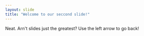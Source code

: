 ```yaml
---
layout: slide
title: "Welcome to our seccond slide!"
---
```

Neat. Arn't slides just the greatest?
Use the left arrow to go back!
